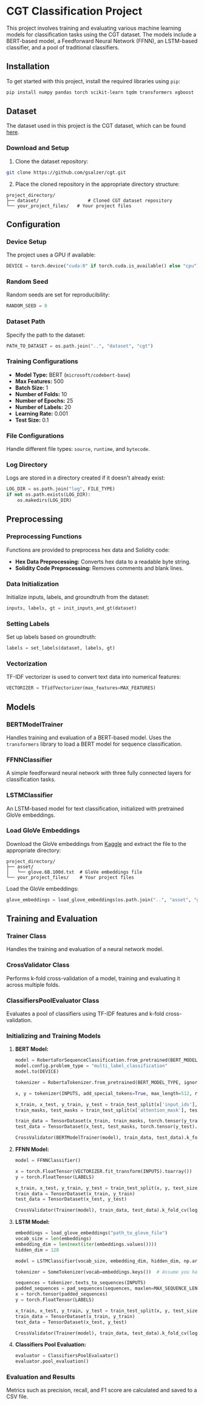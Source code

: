 # CGT Classification Project

This project involves training and evaluating various machine learning models for classification tasks using the CGT dataset. The models include a BERT-based model, a Feedforward Neural Network (FFNN), an LSTM-based classifier, and a pool of traditional classifiers.

## Installation

To get started with this project, install the required libraries using `pip`:

```bash
pip install numpy pandas torch scikit-learn tqdm transformers xgboost
```

## Dataset

The dataset used in this project is the CGT dataset, which can be found [here](https://github.com/gsalzer/cgt). 

### Download and Setup

1. Clone the dataset repository:

```bash
git clone https://github.com/gsalzer/cgt.git
```

2. Place the cloned repository in the appropriate directory structure:

```plaintext
project_directory/
├── dataset/                  # Cloned CGT dataset repository
└── your_project_files/   # Your project files
```

## Configuration

### Device Setup

The project uses a GPU if available:

```python
DEVICE = torch.device("cuda:0" if torch.cuda.is_available() else "cpu")
```

### Random Seed

Random seeds are set for reproducibility:

```python
RANDOM_SEED = 0
```

### Dataset Path

Specify the path to the dataset:

```python
PATH_TO_DATASET = os.path.join("..", "dataset", "cgt")
```

### Training Configurations

- **Model Type:** BERT (`microsoft/codebert-base`)
- **Max Features:** 500
- **Batch Size:** 1
- **Number of Folds:** 10
- **Number of Epochs:** 25
- **Number of Labels:** 20
- **Learning Rate:** 0.001
- **Test Size:** 0.1

### File Configurations

Handle different file types: `source`, `runtime`, and `bytecode`.

### Log Directory

Logs are stored in a directory created if it doesn't already exist:

```python
LOG_DIR = os.path.join("log", FILE_TYPE)
if not os.path.exists(LOG_DIR):
    os.makedirs(LOG_DIR)
```

## Preprocessing

### Preprocessing Functions

Functions are provided to preprocess hex data and Solidity code:

- **Hex Data Preprocessing:** Converts hex data to a readable byte string.
- **Solidity Code Preprocessing:** Removes comments and blank lines.

### Data Initialization

Initialize inputs, labels, and groundtruth from the dataset:

```python
inputs, labels, gt = init_inputs_and_gt(dataset)
```

### Setting Labels

Set up labels based on groundtruth:

```python
labels = set_labels(dataset, labels, gt)
```

### Vectorization

TF-IDF vectorizer is used to convert text data into numerical features:

```python
VECTORIZER = TfidfVectorizer(max_features=MAX_FEATURES)
```

## Models

### BERTModelTrainer

Handles training and evaluation of a BERT-based model. Uses the `transformers` library to load a BERT model for sequence classification.

### FFNNClassifier

A simple feedforward neural network with three fully connected layers for classification tasks.

### LSTMClassifier

An LSTM-based model for text classification, initialized with pretrained GloVe embeddings.

### Load GloVe Embeddings

Download the GloVe embeddings from [Kaggle](https://www.kaggle.com/datasets/danielwillgeorge/glove6b100dtxt) and extract the file to the appropriate directory:

```plaintext
project_directory/
├── asset/
│   └── glove.6B.100d.txt  # GloVe embeddings file
└── your_project_files/    # Your project files
```

Load the GloVe embeddings:

```python
glove_embeddings = load_glove_embeddings(os.path.join("..", "asset", "glove.6B.100d.txt"))
```

## Training and Evaluation

### Trainer Class

Handles the training and evaluation of a neural network model.

### CrossValidator Class

Performs k-fold cross-validation of a model, training and evaluating it across multiple folds.

### ClassifiersPoolEvaluator Class

Evaluates a pool of classifiers using TF-IDF features and k-fold cross-validation.

### Initializing and Training Models

1. **BERT Model:**
    ```python
    model = RobertaForSequenceClassification.from_pretrained(BERT_MODEL_TYPE, num_labels=NUM_LABELS, ignore_mismatched_sizes=True)
    model.config.problem_type = "multi_label_classification"
    model.to(DEVICE)

    tokenizer = RobertaTokenizer.from_pretrained(BERT_MODEL_TYPE, ignore_mismatched_sizes=True)

    x, y = tokenizer(INPUTS, add_special_tokens=True, max_length=512, return_token_type_ids=False, padding="max_length", truncation=True, return_attention_mask=True, return_tensors='pt'), LABELS

    x_train, x_test, y_train, y_test = train_test_split(x['input_ids'], y, test_size=TEST_SIZE)
    train_masks, test_masks = train_test_split(x['attention_mask'], test_size=TEST_SIZE)

    train_data = TensorDataset(x_train, train_masks, torch.tensor(y_train).float())
    test_data = TensorDataset(x_test, test_masks, torch.tensor(y_test).float())

    CrossValidator(BERTModelTrainer(model), train_data, test_data).k_fold_cv(log_id="bert")
    ```

2. **FFNN Model:**
    ```python
    model = FFNNClassifier()

    x = torch.FloatTensor(VECTORIZER.fit_transform(INPUTS).toarray())
    y = torch.FloatTensor(LABELS)

    x_train, x_test, y_train, y_test = train_test_split(x, y, test_size=TEST_SIZE, random_state=RANDOM_SEED)
    train_data = TensorDataset(x_train, y_train)
    test_data = TensorDataset(x_test, y_test)

    CrossValidator(Trainer(model), train_data, test_data).k_fold_cv(log_id="ffnn")
    ```

3. **LSTM Model:**
    ```python
    embeddings = load_glove_embeddings("path_to_glove_file")
    vocab_size = len(embeddings)
    embedding_dim = len(next(iter(embeddings.values())))
    hidden_dim = 128

    model = LSTMClassifier(vocab_size, embedding_dim, hidden_dim, np.array(list(embeddings.values())))

    tokenizer = SomeTokenizer(vocab=embeddings.keys())  # Assume you have a tokenizer that converts text to sequences of indices

    sequences = tokenizer.texts_to_sequences(INPUTS)
    padded_sequences = pad_sequences(sequences, maxlen=MAX_SEQUENCE_LENGTH)  # Assume you pad sequences to a maximum length
    x = torch.tensor(padded_sequences)
    y = torch.FloatTensor(LABELS)

    x_train, x_test, y_train, y_test = train_test_split(x, y, test_size=TEST_SIZE, random_state=RANDOM_SEED)
    train_data = TensorDataset(x_train, y_train)
    test_data = TensorDataset(x_test, y_test)

    CrossValidator(Trainer(model), train_data, test_data).k_fold_cv(log_id="lstm")
    ```

4. **Classifiers Pool Evaluation:**
    ```python
    evaluator = ClassifiersPoolEvaluator()
    evaluator.pool_evaluation()
    ```

### Evaluation and Results

Metrics such as precision, recall, and F1 score are calculated and saved to a CSV file.